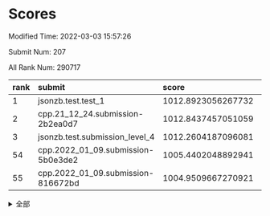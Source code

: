 # Scores

Modified Time: 2022-03-03 15:57:26

Submit Num: 207

All Rank Num: 290717

| rank |               submit               |       score        |       sigma        | pk_num |
| :--- | :--------------------------------- | :----------------- | :----------------- | :----- |
| 1    | jsonzb.test.test_1                 | 1012.8923056267732 | 0.8167316219656161 | 5622   |
| 2    | cpp.21_12_24.submission-2b2ea0d7   | 1012.8437457051059 | 0.7972031588119375 | 5619   |
| 3    | jsonzb.test.submission_level_4     | 1012.2604187096081 | 0.777842167893008  | 5619   |
| 54   | cpp.2022_01_09.submission-5b0e3de2 | 1005.4402048892941 | 0.7290297183252602 | 5620   |
| 55   | cpp.2022_01_09.submission-816672bd | 1004.9509667270921 | 0.7257194166126976 | 5616   |


<details>
<summary>全部</summary>

| rank |                 submit                 |       score        |       sigma        | pk_num |
| :--- | :------------------------------------- | :----------------- | :----------------- | :----- |
| 1    | jsonzb.test.test_1                     | 1012.8923056267732 | 0.8167316219656161 | 5622   |
| 2    | cpp.21_12_24.submission-2b2ea0d7       | 1012.8437457051059 | 0.7972031588119375 | 5619   |
| 3    | jsonzb.test.submission_level_4         | 1012.2604187096081 | 0.777842167893008  | 5619   |
| 4    | gobigger.level_3.submission_level_3_42 | 1011.3416045199326 | 0.7636960068007256 | 5618   |
| 5    | gobigger.level_3.submission_level_3_19 | 1011.3013236407733 | 0.773279434102484  | 5618   |
| 6    | gobigger.level_3.submission_level_3_40 | 1011.2317138149203 | 0.7788170157443651 | 5617   |
| 7    | gobigger.level_3.submission_level_3_35 | 1011.129404892016  | 0.7794487457403536 | 5616   |
| 8    | gobigger.level_3.submission_level_3_20 | 1011.0990135851291 | 0.7762914291275607 | 5621   |
| 9    | gobigger.level_3.submission_level_3_43 | 1011.0958391132633 | 0.7699301070925123 | 5619   |
| 10   | gobigger.level_3.submission_level_3_38 | 1011.071196092221  | 0.7622057023515287 | 5619   |
| 11   | gobigger.level_3.submission_level_3_23 | 1010.8506627999258 | 0.7648490356021868 | 5614   |
| 12   | gobigger.level_3.submission_level_3_14 | 1010.7388745551978 | 0.764802251285152  | 5615   |
| 13   | gobigger.level_3.submission_level_3_27 | 1010.6746006500271 | 0.750927363204629  | 5616   |
| 14   | gobigger.level_3.submission_level_3_10 | 1010.6730804949107 | 0.7525784247901377 | 5614   |
| 15   | gobigger.level_3.submission_level_3_26 | 1010.6667793643427 | 0.7601284523289576 | 5620   |
| 16   | gobigger.level_3.submission_level_3_16 | 1010.6527846712452 | 0.7640329336220609 | 5610   |
| 17   | gobigger.level_3.submission_level_3_11 | 1010.6177713682916 | 0.7523200720150816 | 5614   |
| 18   | gobigger.level_3.submission_level_3_3  | 1010.5763230885432 | 0.7834628855237562 | 5618   |
| 19   | gobigger.level_3.submission_level_3_34 | 1010.4926668668941 | 0.7625844278958669 | 5619   |
| 20   | gobigger.level_3.submission_level_3_7  | 1010.4848493359083 | 0.7510882980278892 | 5621   |
| 21   | gobigger.level_3.submission_level_3_15 | 1010.3985536737206 | 0.7591679355596721 | 5616   |
| 22   | gobigger.level_3.submission_level_3_25 | 1010.395421626398  | 0.7492426244188028 | 5621   |
| 23   | gobigger.level_3.submission_level_3_36 | 1010.381665970724  | 0.7781526771430829 | 5622   |
| 24   | gobigger.level_3.submission_level_3_33 | 1010.3681421795425 | 0.772214636964823  | 5622   |
| 25   | gobigger.level_3.submission_level_3_5  | 1010.3155902291586 | 0.7663676522960786 | 5616   |
| 26   | gobigger.level_3.submission_level_3_49 | 1010.2386333083672 | 0.7518401542492019 | 5619   |
| 27   | gobigger.level_3.submission_level_3_17 | 1010.1677880427926 | 0.783650509431018  | 5623   |
| 28   | gobigger.level_3.submission_level_3_6  | 1010.1525600598187 | 0.7601513266606208 | 5619   |
| 29   | gobigger.level_3.submission_level_3_46 | 1010.1169746654391 | 0.7633663672665532 | 5616   |
| 30   | gobigger.level_3.submission_level_3_2  | 1010.0554360853965 | 0.7764677941084678 | 5622   |
| 31   | gobigger.level_3.submission_level_3_32 | 1010.0077253909733 | 0.7595678358208764 | 5616   |
| 32   | gobigger.level_3.submission_level_3_1  | 1009.9729423466558 | 0.7704204162819646 | 5614   |
| 33   | gobigger.level_3.submission_level_3_13 | 1009.954845004115  | 0.761614082885181  | 5611   |
| 34   | gobigger.level_3.submission_level_3_30 | 1009.9532286342936 | 0.7565334723634699 | 5617   |
| 35   | gobigger.level_3.submission_level_3_39 | 1009.9105190544813 | 0.7461562854239097 | 5616   |
| 36   | gobigger.level_3.submission_level_3_21 | 1009.8643213902692 | 0.7442560776125281 | 5618   |
| 37   | gobigger.level_3.submission_level_3_12 | 1009.8575277802895 | 0.7508434829948708 | 5615   |
| 38   | gobigger.level_3.submission_level_3_4  | 1009.8372071156978 | 0.7477133099021008 | 5616   |
| 39   | gobigger.level_3.submission_level_3_47 | 1009.7738094174445 | 0.7531845709124912 | 5616   |
| 40   | gobigger.level_3.submission_level_3_0  | 1009.7591248644385 | 0.7688993669207482 | 5618   |
| 41   | gobigger.level_3.submission_level_3_29 | 1009.6861552883472 | 0.7443613742439719 | 5616   |
| 42   | gobigger.level_3.submission_level_3_9  | 1009.5192484622236 | 0.7807496839784683 | 5615   |
| 43   | gobigger.level_3.submission_level_3_22 | 1009.4314372339793 | 0.7520174258614195 | 5622   |
| 44   | gobigger.level_3.submission_level_3_48 | 1009.3731997003788 | 0.7644388064444935 | 5619   |
| 45   | gobigger.level_3.submission_level_3_31 | 1009.3539980353544 | 0.7436852603907432 | 5616   |
| 46   | gobigger.level_3.submission_level_3_28 | 1009.347552994266  | 0.7497787320277    | 5619   |
| 47   | gobigger.level_3.submission_level_3_44 | 1009.220234771568  | 0.7549167339296883 | 5621   |
| 48   | gobigger.level_3.submission_level_3_37 | 1009.1728282336893 | 0.7546532748997451 | 5624   |
| 49   | gobigger.level_3.submission_level_3_8  | 1009.0544675214484 | 0.7366178174010244 | 5613   |
| 50   | gobigger.level_3.submission_level_3_24 | 1009.0309908380332 | 0.752138584558965  | 5619   |
| 51   | gobigger.level_3.submission_level_3_41 | 1008.9739888024027 | 0.7472964632434926 | 5616   |
| 52   | gobigger.level_3.submission_level_3_45 | 1008.9156022214049 | 0.7342066528130263 | 5617   |
| 53   | gobigger.level_3.submission_level_3_18 | 1008.8194421486288 | 0.7433352828866054 | 5614   |
| 54   | cpp.2022_01_09.submission-5b0e3de2     | 1005.4402048892941 | 0.7290297183252602 | 5620   |
| 55   | cpp.2022_01_09.submission-816672bd     | 1004.9509667270921 | 0.7257194166126976 | 5616   |
| 56   | gobigger.level_1.submission_level_1_28 | 1004.7637416052934 | 0.725489567717915  | 5616   |
| 57   | gobigger.level_1.submission_level_1_24 | 1004.7214169029097 | 0.7222217213266465 | 5618   |
| 58   | gobigger.level_1.submission_level_1_26 | 1004.7018090925361 | 0.716235455171203  | 5619   |
| 59   | gobigger.level_1.submission_level_1_12 | 1004.5880985756985 | 0.7283574489074349 | 5616   |
| 60   | gobigger.level_1.submission_level_1_4  | 1004.4343185454094 | 0.714330514081858  | 5620   |
| 61   | gobigger.level_1.submission_level_1_11 | 1004.4303599914726 | 0.7241281514625323 | 5615   |
| 62   | gobigger.level_1.submission_level_1_49 | 1004.3549599907998 | 0.7217625124893841 | 5621   |
| 63   | gobigger.level_1.submission_level_1_21 | 1004.3268156476747 | 0.7209476826899601 | 5615   |
| 64   | gobigger.level_1.submission_level_1_31 | 1004.0542016985481 | 0.7245459654559595 | 5619   |
| 65   | gobigger.level_1.submission_level_1_27 | 1003.9740689274087 | 0.7313895798062762 | 5621   |
| 66   | gobigger.level_1.submission_level_1_16 | 1003.8791135318302 | 0.7255218087280684 | 5622   |
| 67   | gobigger.level_1.submission_level_1_2  | 1003.8503607099916 | 0.711971068185941  | 5614   |
| 68   | gobigger.level_1.submission_level_1_20 | 1003.8446118442342 | 0.7245472853556585 | 5619   |
| 69   | gobigger.level_1.submission_level_1_3  | 1003.7832219542145 | 0.7154342798869395 | 5619   |
| 70   | gobigger.level_1.submission_level_1_1  | 1003.7226461803689 | 0.7221486772827344 | 5615   |
| 71   | gobigger.level_1.submission_level_1_0  | 1003.6610045773714 | 0.7331732756478236 | 5615   |
| 72   | gobigger.level_1.submission_level_1_5  | 1003.6226179356979 | 0.7067705456131761 | 5622   |
| 73   | gobigger.level_1.submission_level_1_48 | 1003.5656576650739 | 0.718410054877237  | 5620   |
| 74   | gobigger.level_1.submission_level_1_7  | 1003.5617081232555 | 0.7214466250316331 | 5619   |
| 75   | gobigger.level_1.submission_level_1_18 | 1003.5561700962869 | 0.7210898878793607 | 5615   |
| 76   | gobigger.level_1.submission_level_1_25 | 1003.5228618304534 | 0.729458099126303  | 5613   |
| 77   | gobigger.level_1.submission_level_1_34 | 1003.5075885483612 | 0.7166201809047276 | 5625   |
| 78   | gobigger.level_1.submission_level_1_43 | 1003.4299659018918 | 0.7182533999706784 | 5614   |
| 79   | gobigger.level_1.submission_level_1_42 | 1003.4091421889309 | 0.7232349930844744 | 5622   |
| 80   | gobigger.level_1.submission_level_1_8  | 1003.3346773533164 | 0.7095833604461848 | 5618   |
| 81   | gobigger.level_1.submission_level_1_45 | 1003.2608284026327 | 0.7229968961527841 | 5613   |
| 82   | gobigger.level_1.submission_level_1_33 | 1003.2423268146396 | 0.7204010819332435 | 5623   |
| 83   | gobigger.level_1.submission_level_1_13 | 1003.2204222741848 | 0.7183914773960356 | 5618   |
| 84   | gobigger.level_1.submission_level_1_44 | 1003.2047005564676 | 0.7276895814129182 | 5618   |
| 85   | gobigger.level_1.submission_level_1_22 | 1003.2039504933294 | 0.7163528275482621 | 5614   |
| 86   | gobigger.level_1.submission_level_1_39 | 1003.1819911445247 | 0.7176563483863891 | 5624   |
| 87   | gobigger.level_1.submission_level_1_47 | 1003.1175139804602 | 0.7196013610852288 | 5616   |
| 88   | gobigger.level_1.submission_level_1_46 | 1003.0846982360266 | 0.7185891276967463 | 5617   |
| 89   | gobigger.level_1.submission_level_1_9  | 1003.0556962204003 | 0.7135258932697545 | 5617   |
| 90   | gobigger.level_1.submission_level_1_23 | 1002.9870691666473 | 0.7162833984985869 | 5616   |
| 91   | gobigger.level_1.submission_level_1_40 | 1002.9808958287485 | 0.726393180309075  | 5622   |
| 92   | gobigger.level_1.submission_level_1_6  | 1002.9742396816035 | 0.7121830705477691 | 5615   |
| 93   | gobigger.level_1.submission_level_1_15 | 1002.8837800632509 | 0.7223674746998427 | 5612   |
| 94   | gobigger.level_1.submission_level_1_38 | 1002.8145531205475 | 0.7204932729431767 | 5622   |
| 95   | gobigger.level_1.submission_level_1_41 | 1002.7727878488661 | 0.7212193425686482 | 5619   |
| 96   | gobigger.level_1.submission_level_1_36 | 1002.7332299662553 | 0.7215127210428649 | 5618   |
| 97   | gobigger.level_1.submission_level_1_10 | 1002.6853787591231 | 0.7087978885558627 | 5617   |
| 98   | gobigger.level_1.submission_level_1_14 | 1002.5925152265158 | 0.7294249486335226 | 5617   |
| 99   | gobigger.level_1.submission_level_1_30 | 1002.3909133837983 | 0.7206487587554851 | 5618   |
| 100  | gobigger.level_1.submission_level_1_35 | 1002.3545354989323 | 0.7074831186781979 | 5621   |
| 101  | gobigger.level_1.submission_level_1_37 | 1002.316776445945  | 0.715006855100084  | 5620   |
| 102  | gobigger.level_1.submission_level_1_17 | 1002.2779662510268 | 0.7179488994723885 | 5617   |
| 103  | gobigger.level_1.submission_level_1_19 | 1002.2434918967652 | 0.7246948448167392 | 5615   |
| 104  | gobigger.level_1.submission_level_1_29 | 1001.8919528782433 | 0.7093830106603131 | 5622   |
| 105  | gobigger.level_1.submission_level_1_32 | 1001.8828301845996 | 0.7060073698394062 | 5615   |
| 106  | gobigger.random.submission_random_19   | 997.1847252340214  | 0.7085470567351426 | 5619   |
| 107  | gobigger.random.submission_random_40   | 996.8802032025166  | 0.713390598276635  | 5620   |
| 108  | gobigger.random.submission_random_37   | 996.8186742187598  | 0.7060639456702306 | 5623   |
| 109  | gobigger.random.submission_random_13   | 996.735102103009   | 0.7220572387889563 | 5618   |
| 110  | gobigger.random.submission_random_26   | 996.7201128181237  | 0.705578573793043  | 5615   |
| 111  | gobigger.random.submission_random_32   | 996.6146968206021  | 0.7141625597212605 | 5619   |
| 112  | gobigger.random.submission_random_38   | 996.545661803175   | 0.708490067269202  | 5622   |
| 113  | gobigger.random.submission_random_11   | 996.5176647277444  | 0.7138053492206133 | 5620   |
| 114  | gobigger.random.submission_random_35   | 996.3808995644374  | 0.7079018588990325 | 5617   |
| 115  | gobigger.random.submission_random_43   | 996.3605425764579  | 0.715544110234907  | 5617   |
| 116  | gobigger.random.submission_random_28   | 996.2616718925175  | 0.7167011735897122 | 5618   |
| 117  | gobigger.random.submission_random_0    | 996.2477480911709  | 0.7236120950813202 | 5620   |
| 118  | gobigger.random.submission_random_9    | 996.1378975339177  | 0.7108928457434427 | 5614   |
| 119  | gobigger.random.submission_random_20   | 996.1279043037431  | 0.7008717986394036 | 5618   |
| 120  | gobigger.random.submission_random_17   | 996.1245888761754  | 0.7276610551833219 | 5616   |
| 121  | gobigger.random.submission_random_10   | 996.0904691682456  | 0.7102460639636619 | 5622   |
| 122  | gobigger.random.submission_random_25   | 996.0372432292944  | 0.7091661656344191 | 5621   |
| 123  | gobigger.random.submission_random_4    | 996.0118324779941  | 0.7105861603530871 | 5622   |
| 124  | gobigger.random.submission_random_7    | 995.9467447761252  | 0.7096687090667623 | 5616   |
| 125  | gobigger.random.submission_random_21   | 995.8893300144786  | 0.7035322953367504 | 5620   |
| 126  | gobigger.random.submission_random_41   | 995.8844742665706  | 0.7318286759965553 | 5614   |
| 127  | gobigger.random.submission_random_22   | 995.882609667771   | 0.7196651478514389 | 5617   |
| 128  | gobigger.random.submission_random_48   | 995.8712319081973  | 0.7077104902128936 | 5617   |
| 129  | gobigger.random.submission_random_5    | 995.8693573278824  | 0.7143169711391352 | 5621   |
| 130  | gobigger.random.submission_random_27   | 995.8587188865134  | 0.7134707692668533 | 5619   |
| 131  | gobigger.random.submission_random_8    | 995.846488974782   | 0.7094382337551626 | 5620   |
| 132  | gobigger.random.submission_random_42   | 995.7721923657077  | 0.7229658040531229 | 5616   |
| 133  | gobigger.random.submission_random_1    | 995.7541383613535  | 0.7081055247320813 | 5616   |
| 134  | gobigger.random.submission_random_30   | 995.744754264792   | 0.7173382577190963 | 5619   |
| 135  | gobigger.random.submission_random_45   | 995.6626534451444  | 0.7236710462806811 | 5621   |
| 136  | gobigger.random.submission_random_34   | 995.6469385006271  | 0.7152850699031116 | 5616   |
| 137  | gobigger.random.submission_random_14   | 995.6330785471791  | 0.718809343224322  | 5616   |
| 138  | gobigger.random.submission_random_33   | 995.6142416125899  | 0.7135279245157128 | 5619   |
| 139  | gobigger.random.submission_random_12   | 995.601183454127   | 0.7067995709426264 | 5615   |
| 140  | gobigger.random.submission_random_2    | 995.5967480836775  | 0.7231644155534304 | 5621   |
| 141  | gobigger.random.submission_random_46   | 995.5948999137396  | 0.7136967358472418 | 5621   |
| 142  | gobigger.random.submission_random_23   | 995.5924553460173  | 0.6994101217968284 | 5614   |
| 143  | gobigger.random.submission_random_29   | 995.5283158798896  | 0.7112403990693065 | 5615   |
| 144  | gobigger.random.submission_random_15   | 995.484400207983   | 0.7138805015026489 | 5618   |
| 145  | gobigger.random.submission_random_39   | 995.4153280548696  | 0.7264513229776799 | 5621   |
| 146  | gobigger.random.submission_random_44   | 995.406446385092   | 0.7185802530565614 | 5613   |
| 147  | gobigger.random.submission_random_49   | 995.3940222020072  | 0.7074831812203554 | 5613   |
| 148  | gobigger.random.submission_random_47   | 995.2925846449358  | 0.7038183378074033 | 5618   |
| 149  | gobigger.random.submission_random_24   | 995.2843161224052  | 0.7175725239884054 | 5614   |
| 150  | gobigger.random.submission_random_16   | 995.2704155887824  | 0.7109050839185259 | 5621   |
| 151  | gobigger.random.submission_random_3    | 995.2489468903045  | 0.710905061273602  | 5620   |
| 152  | gobigger.random.submission_random_36   | 995.2089010648197  | 0.7275220475629898 | 5621   |
| 153  | gobigger.random.submission_random_18   | 995.1201801228508  | 0.7025165824579855 | 5620   |
| 154  | gobigger.random.submission_random_6    | 995.0321537086306  | 0.7304605116359826 | 5622   |
| 155  | gobigger.random.submission_random_31   | 995.0048752547629  | 0.7164279060033082 | 5615   |
| 156  | gobigger.level_2.submission_level_2_45 | 994.4382290734811  | 0.7392002895672682 | 5615   |
| 157  | gobigger.level_2.submission_level_2_12 | 993.7224042585651  | 0.7374787512867507 | 5618   |
| 158  | gobigger.level_2.submission_level_2_15 | 993.5333723742161  | 0.7360274873769865 | 5617   |
| 159  | gobigger.level_2.submission_level_2_28 | 993.4320222588256  | 0.7284258715240461 | 5622   |
| 160  | gobigger.level_2.submission_level_2_27 | 993.3726878541563  | 0.72708353325486   | 5616   |
| 161  | gobigger.level_2.submission_level_2_13 | 993.2364298463161  | 0.740637755339108  | 5614   |
| 162  | gobigger.level_2.submission_level_2_25 | 993.1195903780106  | 0.7448037457350173 | 5614   |
| 163  | gobigger.level_2.submission_level_2_29 | 993.0477337627408  | 0.7432316603289755 | 5618   |
| 164  | gobigger.level_2.submission_level_2_36 | 992.8326484185158  | 0.7298629961170366 | 5621   |
| 165  | gobigger.level_2.submission_level_2_37 | 992.4848443405876  | 0.753466917425902  | 5619   |
| 166  | gobigger.level_2.submission_level_2_22 | 992.4848132652575  | 0.757308631692948  | 5617   |
| 167  | gobigger.level_2.submission_level_2_26 | 992.4561262258121  | 0.7449089086682513 | 5615   |
| 168  | gobigger.level_2.submission_level_2_16 | 992.4507909833419  | 0.7501136141758344 | 5615   |
| 169  | gobigger.level_2.submission_level_2_31 | 992.4406123980704  | 0.7445706246741147 | 5619   |
| 170  | gobigger.level_2.submission_level_2_18 | 992.3279716413207  | 0.7254340301147689 | 5620   |
| 171  | gobigger.level_2.submission_level_2_38 | 992.276538234487   | 0.7502710979180046 | 5614   |
| 172  | gobigger.level_2.submission_level_2_17 | 992.2675159428187  | 0.7384251701437295 | 5615   |
| 173  | gobigger.level_2.submission_level_2_1  | 992.2563044789183  | 0.7495024737607143 | 5616   |
| 174  | gobigger.level_2.submission_level_2_46 | 992.1935836799571  | 0.7459547069054002 | 5618   |
| 175  | gobigger.level_2.submission_level_2_42 | 992.1931032007766  | 0.7575257362642012 | 5617   |
| 176  | gobigger.level_2.submission_level_2_24 | 992.1519815822107  | 0.7465434678237312 | 5619   |
| 177  | gobigger.level_2.submission_level_2_8  | 992.1493919203734  | 0.7242600059525309 | 5616   |
| 178  | gobigger.level_2.submission_level_2_11 | 992.1360864885028  | 0.7381908262604181 | 5622   |
| 179  | gobigger.level_2.submission_level_2_21 | 992.1061706731364  | 0.7634622405353354 | 5618   |
| 180  | gobigger.level_2.submission_level_2_33 | 992.0954753106006  | 0.7549599249210714 | 5615   |
| 181  | gobigger.level_2.submission_level_2_0  | 992.0891945959388  | 0.7489889836709058 | 5621   |
| 182  | gobigger.level_2.submission_level_2_40 | 992.0151628491799  | 0.745002779131572  | 5622   |
| 183  | gobigger.level_2.submission_level_2_49 | 991.894643048995   | 0.7413076206353698 | 5614   |
| 184  | gobigger.level_2.submission_level_2_30 | 991.8399282863483  | 0.7440758417791588 | 5615   |
| 185  | gobigger.level_2.submission_level_2_48 | 991.819350602618   | 0.7337791383803015 | 5621   |
| 186  | gobigger.level_2.submission_level_2_20 | 991.6895104627855  | 0.7531665862363156 | 5612   |
| 187  | gobigger.level_2.submission_level_2_2  | 991.6269486378116  | 0.7497220863383078 | 5617   |
| 188  | gobigger.level_2.submission_level_2_9  | 991.6188122004377  | 0.7404100822304419 | 5614   |
| 189  | gobigger.level_2.submission_level_2_44 | 991.5937343812632  | 0.7644291356019829 | 5613   |
| 190  | gobigger.level_2.submission_level_2_19 | 991.5588389889425  | 0.7433385537592934 | 5618   |
| 191  | gobigger.level_2.submission_level_2_3  | 991.5022355410118  | 0.746072493478745  | 5616   |
| 192  | gobigger.level_2.submission_level_2_7  | 991.4821877351607  | 0.7584352890543163 | 5618   |
| 193  | gobigger.level_2.submission_level_2_4  | 991.3394716512468  | 0.7610725060706095 | 5619   |
| 194  | gobigger.level_2.submission_level_2_41 | 991.2990477767045  | 0.7658186843583742 | 5615   |
| 195  | gobigger.level_2.submission_level_2_5  | 991.1944350421479  | 0.7513890252735218 | 5622   |
| 196  | gobigger.level_2.submission_level_2_39 | 991.1848548362009  | 0.7695053152855663 | 5618   |
| 197  | gobigger.level_2.submission_level_2_14 | 990.9679283854416  | 0.7494840762857716 | 5617   |
| 198  | gobigger.level_2.submission_level_2_43 | 990.7657636207882  | 0.7568694480518332 | 5623   |
| 199  | gobigger.level_2.submission_level_2_35 | 990.7329719773737  | 0.7527763933214013 | 5615   |
| 200  | gobigger.level_2.submission_level_2_32 | 990.4597861072197  | 0.7571346364626855 | 5620   |
| 201  | gobigger.level_2.submission_level_2_34 | 990.2981954017     | 0.7641327463667553 | 5619   |
| 202  | gobigger.level_2.submission_level_2_23 | 990.2953396939303  | 0.7532855411791519 | 5617   |
| 203  | gobigger.level_2.submission_level_2_6  | 990.1381631717688  | 0.7467271780120452 | 5609   |
| 204  | gobigger.level_2.submission_level_2_47 | 989.8369175460743  | 0.7584254209845429 | 5618   |
| 205  | gobigger.level_2.submission_level_2_10 | 989.3273731990178  | 0.7879134444742987 | 5618   |
| 206  | gobigger.none.submission_none_0        | 979.1025252815633  | 1.1466749731105272 | 5615   |
| 207  | gobigger.none.submission_none_1        | 976.4995055638425  | 1.4918221369758984 | 5618   |

</details>
